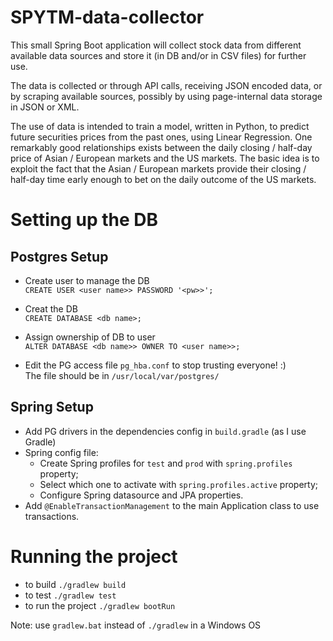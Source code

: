 # SPYTM-data-collector
This small Spring Boot application will collect stock data from different available 
data sources and store it (in DB and/or in CSV files) for further use.

The data is collected or through API calls, receiving JSON encoded data,
or by scraping available sources, possibly by using page-internal data 
storage in JSON or XML.

The use of data is intended to train a model, written in Python, to predict future
securities prices from the past ones, using Linear Regression.
One remarkably good relationships exists between the daily closing / half-day price 
of Asian / European markets and the US markets. 
The basic idea is to exploit the fact that the Asian / European markets provide their
closing / half-day time early enough to bet on the daily outcome of the US markets.     

# Setting up the DB

## Postgres Setup
* Create user to manage the DB  
`CREATE USER <user name>> PASSWORD '<pw>>';`

* Creat the DB  
`CREATE DATABASE <db name>;`

* Assign ownership of DB to user  
`ALTER DATABASE <db name>> OWNER TO <user name>>;`

* Edit the PG access file `pg_hba.conf` to stop trusting everyone! :)  
The file should be in `/usr/local/var/postgres/`

## Spring Setup
* Add PG drivers in the dependencies config in `build.gradle` (as I use Gradle)
* Spring config file:
    * Create Spring profiles for `test` and `prod` with `spring.profiles` property;
    * Select which one to activate with `spring.profiles.active` property;
    * Configure Spring datasource and JPA properties.
* Add `@EnableTransactionManagement` to the main Application class to use transactions.

# Running the project
* to build `./gradlew build`
* to test `./gradlew test`
* to run the project `./gradlew bootRun`  

Note: use `gradlew.bat` instead of `./gradlew` in a Windows OS 